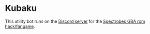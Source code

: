 # Kubaku
This utility bot runs on the [Discord server](https://discord.gg/3HTuNcDjMB) for the [Spectrobes GBA rom hack/fangame](https://www.pokecommunity.com/showthread.php?t=459017).
